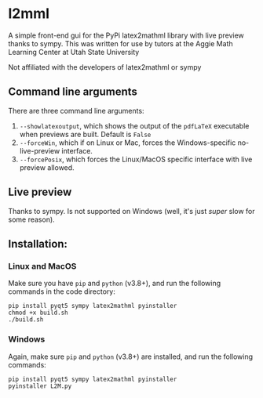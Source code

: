 # l2mml
A simple front-end gui for the PyPi latex2mathml library with live preview thanks to sympy. This was written for use by tutors at the Aggie Math Learning Center at Utah State University

Not affiliated with the developers of latex2mathml or sympy

## Command line arguments

There are three command line arguments:

1. `--showlatexoutput`, which shows the output of the `pdfLaTeX` executable when previews are built. Default is `False`
2. `--forceWin`, which if on Linux or Mac, forces the Windows-specific no-live-preview interface.
3. `--forcePosix`, which forces the Linux/MacOS specific interface with live preview allowed.

## Live preview

Thanks to sympy. Is not supported on Windows (well, it's just *super* slow for some reason).

## Installation:

### Linux and MacOS

Make sure you have `pip` and `python` (v3.8+), and run the following commands in the code directory:
```
pip install pyqt5 sympy latex2mathml pyinstaller
chmod +x build.sh
./build.sh
```

### Windows

Again, make sure `pip` and `python` (v3.8+) are installed, and run the following commands:
```
pip install pyqt5 sympy latex2mathml pyinstaller
pyinstaller L2M.py
```
